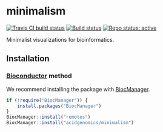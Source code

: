 # minimalism

[![Travis CI build status](https://travis-ci.com/acidgenomics/minimalism.svg?branch=master)](https://travis-ci.com/acidgenomics/minimalism)
[![Build status](https://ci.appveyor.com/api/projects/status/ykti8ek8gj2i7g5r/branch/master?svg=true)](https://ci.appveyor.com/project/mjsteinbaugh/minimalism/branch/master)
[![Repo status: active](https://www.repostatus.org/badges/latest/active.svg)](https://www.repostatus.org/#active)

Minimalist visualizations for bioinformatics.

## Installation

### [Bioconductor][] method

We recommend installing the package with [BiocManager][].

```r
if (!require("BiocManager")) {
    install.packages("BiocManager")
}
BiocManager::install("remotes")
BiocManager::install("acidgenomics/minimalism")
```

[Bioconductor]: https://bioconductor.org/
[BiocManager]: https://cran.r-project.org/package=BiocManager
[R]: https://www.r-project.org/
